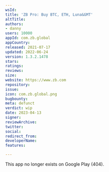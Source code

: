 ```yaml
---
wsId: 
title: 'ZB Pro: Buy BTC, ETH, Luna&GMT'
altTitle: 
authors:
- danny
users: 10000
appId: com.zb.global
appCountry: 
released: 2021-07-17
updated: 2022-06-24
version: 1.3.2.1478
stars: 
ratings: 
reviews: 
size: 
website: https://www.zb.com
repository: 
issue: 
icon: com.zb.global.png
bugbounty: 
meta: defunct
verdict: wip
date: 2023-04-13
signer: 
reviewArchive: 
twitter: 
social: 
redirect_from: 
developerName: 
features: 

---
```


This app no longer exists on Google Play (404).